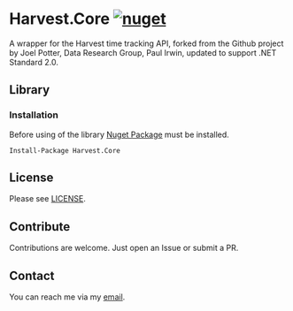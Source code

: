 # Harvest.Core [![nuget](https://github.com/semack/harvest/actions/workflows/nuget.yml/badge.svg?branch=master)](https://github.com/semack/harvest/actions/workflows/nuget.yml)

A wrapper for the Harvest time tracking API, forked from the Github project by Joel Potter, Data Research Group, Paul Irwin, updated to support .NET Standard 2.0.

## Library
### Installation
Before using of the library [Nuget Package](https://www.nuget.org/packages/Harvest.Core/) must be installed.
```
Install-Package Harvest.Core
```

## License
Please see [LICENSE](Harvest/LICENSE).

## Contribute
Contributions are welcome. Just open an Issue or submit a PR. 

## Contact
You can reach me via my [email](mailto://semack@gmail.com).

